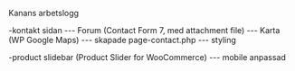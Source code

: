 Kanans arbetslogg

-kontakt sidan
    --- Forum (Contact Form 7, med attachment file)
    --- Karta (WP Google Maps)
    --- skapade page-contact.php
    --- styling 

-product slidebar (Product Slider for WooCommerce)
    --- mobile anpassad